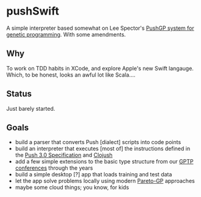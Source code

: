 pushSwift
=========
A simple interpreter based somewhat on Lee Spector's [PushGP system for genetic programming](http://faculty.hampshire.edu/lspector/push.html). With some amendments.

## Why

To work on TDD habits in XCode, and explore Apple's new Swift langauge. Which, to be honest, looks an awful lot like Scala....

## Status

Just barely started.

## Goals

- build a parser that converts Push [dialect] scripts into code points
- build an interpreter that executes [most of] the instructions defined in the [Push 3.0 Specification](http://faculty.hampshire.edu/lspector/push3-description.html) and [Clojush](https://github.com/lspector/Clojush)
- add a few simple extensions to the basic type structure from our [GPTP conferences](http://vserver1.cscs.lsa.umich.edu/gptp-workshops/) through the years
- build a simple desktop [?] app that loads training and test data
- let the app solve problems locally using modern [Pareto-GP](http://www.evolved-analytics.com/?q=technology/publications) approaches
- maybe some cloud things; you know, for kids
